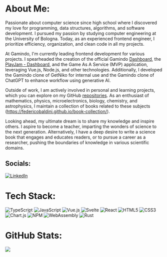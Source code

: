 # About Me:
Passionate about computer science since high school where I discovered my love for programming, data structures, algorithms, and software development. I pursued my passion by studying computer engineering at the University of Bologna. Today, as an experienced frontend engineer, I prioritize efficiency, organization, and clean code in all my projects.

At Gamindo, I'm currently leading frontend development for various projects. I spearheaded the creation of the official Gamindo [Dashboard](https://dashboard.gamindo.com/), the [PlayJam - Dashboard](https://playjam-dashboard.gamindo.com/), and the Game As A Service (MVP) application, leveraging Vue.js, Node.js, and other technologies. Additionally, I developed the Gamindo clone of GetNiko for internal use and the Gamindo clone of ChatGPT to enhance workflow using generative AI.

Outside of work, I am actively involved in personal and learning projects, which you can explore on my GitHub [repositories](https://github.com/federicobaldini?tab=repositories). As an enthusiast of mathematics, physics, microelectronics, biology, chemistry, and astrophysics, I maintain a collection of books related to these subjects (https://federicobaldini.github.io/book-collection/).

Looking ahead, my ultimate dream is to share my knowledge and inspire others. I aspire to become a teacher, imparting the wonders of science to the next generation. Alternatively, I have a deep desire to write a science book that engages and educates readers, or to pursue a career as a researcher, pushing the boundaries of knowledge in various scientific domains.

## Socials:
[![LinkedIn](https://img.shields.io/badge/LinkedIn-%230077B5.svg?logo=linkedin&logoColor=white)](https://it.linkedin.com/in/federicobaldini) 

# Tech Stack:
![TypeScript](https://img.shields.io/badge/typescript-%23007ACC.svg?style=for-the-badge&logo=typescript&logoColor=white)
![JavaScript](https://img.shields.io/badge/javascript-%23323330.svg?style=for-the-badge&logo=javascript&logoColor=%23F7DF1E)
![Vue.js](https://img.shields.io/badge/vuejs-%2335495e.svg?style=for-the-badge&logo=vuedotjs&logoColor=%234FC08D)
![Svelte](https://img.shields.io/badge/svelte-%23f1413d.svg?style=for-the-badge&logo=svelte&logoColor=white)
![React](https://img.shields.io/badge/react-%2320232a.svg?style=for-the-badge&logo=react&logoColor=%2361DAFB)
![HTML5](https://img.shields.io/badge/html5-%23E34F26.svg?style=for-the-badge&logo=html5&logoColor=white)
![CSS3](https://img.shields.io/badge/css3-%231572B6.svg?style=for-the-badge&logo=css3&logoColor=white)
![Chart.js](https://img.shields.io/badge/chart.js-F5788D.svg?style=for-the-badge&logo=chart.js&logoColor=white)
![NPM](https://img.shields.io/badge/NPM-%23000000.svg?style=for-the-badge&logo=npm&logoColor=white)
![WebAssembly](https://img.shields.io/badge/webassembly-624de9.svg?style=for-the-badge&logo=webassembly&logoColor=white)
![Rust](https://img.shields.io/badge/rust-%23000000.svg?style=for-the-badge&logo=rust&logoColor=white)

# GitHub Stats:
<!-- ![](https://github-readme-stats.vercel.app/api?username=federicobaldini&theme=ayu-mirage&hide_border=false&include_all_commits=true&count_private=true)<br/> -->
<!-- ![](https://github-readme-streak-stats.herokuapp.com/?user=federicobaldini&theme=ayu-mirage&hide_border=false)<br/> -->
![](https://github-readme-stats.vercel.app/api/top-langs/?username=federicobaldini&layout=compact&theme=ayu-mirage&hide=html,css)

